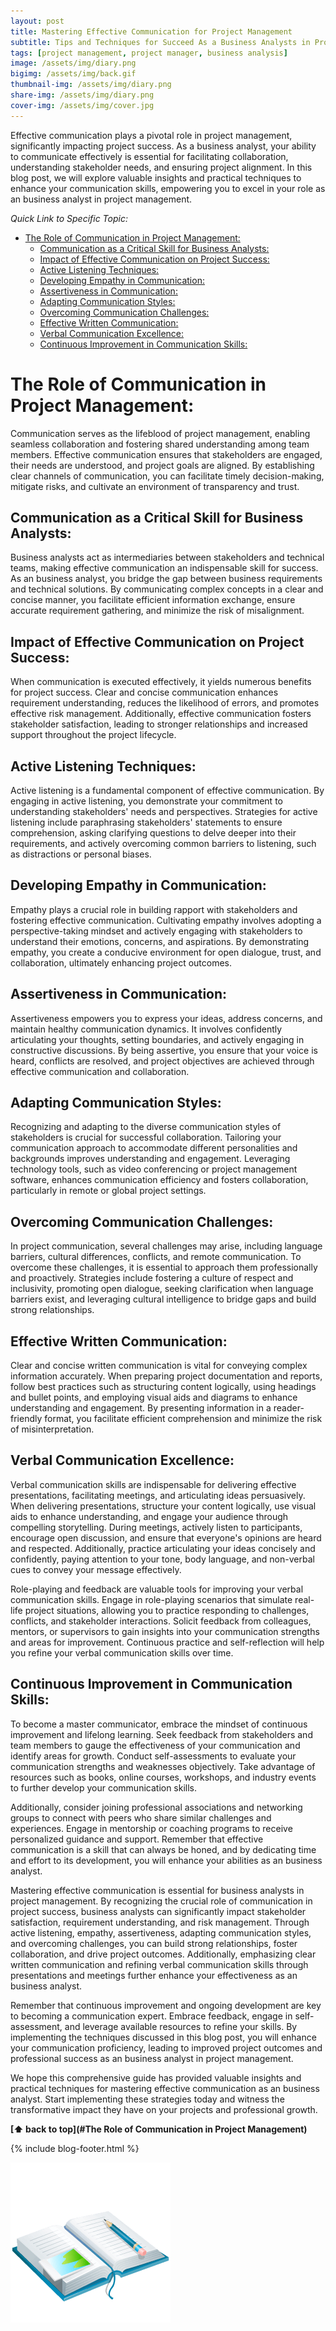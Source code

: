 ```yaml
---
layout: post
title: Mastering Effective Communication for Project Management
subtitle: Tips and Techniques for Succeed As a Business Analysts in Project Management
tags: [project management, project manager, business analysis]
image: /assets/img/diary.png
bigimg: /assets/img/back.gif
thumbnail-img: /assets/img/diary.png
share-img: /assets/img/diary.png
cover-img: /assets/img/cover.jpg
---
```


Effective communication plays a pivotal role in project management, significantly impacting project success. As a business analyst, your ability to communicate effectively is essential for facilitating collaboration, understanding stakeholder needs, and ensuring project alignment. In this blog post, we will explore valuable insights and practical techniques to enhance your communication skills, empowering you to excel in your role as an business analyst in project management.

_Quick Link to Specific Topic:_

- [The Role of Communication in Project Management:](#the-role-of-communication-in-project-management)
  - [Communication as a Critical Skill for Business Analysts:](#communication-as-a-critical-skill-for-business-analysts)
  - [Impact of Effective Communication on Project Success:](#impact-of-effective-communication-on-project-success)
  - [Active Listening Techniques:](#active-listening-techniques)
  - [Developing Empathy in Communication:](#developing-empathy-in-communication)
  - [Assertiveness in Communication:](#assertiveness-in-communication)
  - [Adapting Communication Styles:](#adapting-communication-styles)
  - [Overcoming Communication Challenges:](#overcoming-communication-challenges)
  - [Effective Written Communication:](#effective-written-communication)
  - [Verbal Communication Excellence:](#verbal-communication-excellence)
  - [Continuous Improvement in Communication Skills:](#continuous-improvement-in-communication-skills)

# The Role of Communication in Project Management:

Communication serves as the lifeblood of project management, enabling seamless collaboration and fostering shared understanding among team members. Effective communication ensures that stakeholders are engaged, their needs are understood, and project goals are aligned. By establishing clear channels of communication, you can facilitate timely decision-making, mitigate risks, and cultivate an environment of transparency and trust.

## Communication as a Critical Skill for Business Analysts:

Business analysts act as intermediaries between stakeholders and technical teams, making effective communication an indispensable skill for success. As an business analyst, you bridge the gap between business requirements and technical solutions. By communicating complex concepts in a clear and concise manner, you facilitate efficient information exchange, ensure accurate requirement gathering, and minimize the risk of misalignment.

## Impact of Effective Communication on Project Success:

When communication is executed effectively, it yields numerous benefits for project success. Clear and concise communication enhances requirement understanding, reduces the likelihood of errors, and promotes effective risk management. Additionally, effective communication fosters stakeholder satisfaction, leading to stronger relationships and increased support throughout the project lifecycle.

## Active Listening Techniques:

Active listening is a fundamental component of effective communication. By engaging in active listening, you demonstrate your commitment to understanding stakeholders' needs and perspectives. Strategies for active listening include paraphrasing stakeholders' statements to ensure comprehension, asking clarifying questions to delve deeper into their requirements, and actively overcoming common barriers to listening, such as distractions or personal biases.

## Developing Empathy in Communication:

Empathy plays a crucial role in building rapport with stakeholders and fostering effective communication. Cultivating empathy involves adopting a perspective-taking mindset and actively engaging with stakeholders to understand their emotions, concerns, and aspirations. By demonstrating empathy, you create a conducive environment for open dialogue, trust, and collaboration, ultimately enhancing project outcomes.

## Assertiveness in Communication:

Assertiveness empowers you to express your ideas, address concerns, and maintain healthy communication dynamics. It involves confidently articulating your thoughts, setting boundaries, and actively engaging in constructive discussions. By being assertive, you ensure that your voice is heard, conflicts are resolved, and project objectives are achieved through effective communication and collaboration.

## Adapting Communication Styles:

Recognizing and adapting to the diverse communication styles of stakeholders is crucial for successful collaboration. Tailoring your communication approach to accommodate different personalities and backgrounds improves understanding and engagement. Leveraging technology tools, such as video conferencing or project management software, enhances communication efficiency and fosters collaboration, particularly in remote or global project settings.

## Overcoming Communication Challenges:

In project communication, several challenges may arise, including language barriers, cultural differences, conflicts, and remote communication. To overcome these challenges, it is essential to approach them professionally and proactively. Strategies include fostering a culture of respect and inclusivity, promoting open dialogue, seeking clarification when language barriers exist, and leveraging cultural intelligence to bridge gaps and build strong relationships.

## Effective Written Communication:

Clear and concise written communication is vital for conveying complex information accurately. When preparing project documentation and reports, follow best practices such as structuring content logically, using headings and bullet points, and employing visual aids and diagrams to enhance understanding and engagement. By presenting information in a reader-friendly format, you facilitate efficient comprehension and minimize the risk of misinterpretation.

## Verbal Communication Excellence:

Verbal communication skills are indispensable for delivering effective presentations, facilitating meetings, and articulating ideas persuasively. When delivering presentations, structure your content logically, use visual aids to enhance understanding, and engage your audience through compelling storytelling. During meetings, actively listen to participants, encourage open discussion, and ensure that everyone's opinions are heard and respected. Additionally, practice articulating your ideas concisely and confidently, paying attention to your tone, body language, and non-verbal cues to convey your message effectively.

Role-playing and feedback are valuable tools for improving your verbal communication skills. Engage in role-playing scenarios that simulate real-life project situations, allowing you to practice responding to challenges, conflicts, and stakeholder interactions. Solicit feedback from colleagues, mentors, or supervisors to gain insights into your communication strengths and areas for improvement. Continuous practice and self-reflection will help you refine your verbal communication skills over time.

## Continuous Improvement in Communication Skills:

To become a master communicator, embrace the mindset of continuous improvement and lifelong learning. Seek feedback from stakeholders and team members to gauge the effectiveness of your communication and identify areas for growth. Conduct self-assessments to evaluate your communication strengths and weaknesses objectively. Take advantage of resources such as books, online courses, workshops, and industry events to further develop your communication skills.

Additionally, consider joining professional associations and networking groups to connect with peers who share similar challenges and experiences. Engage in mentorship or coaching programs to receive personalized guidance and support. Remember that effective communication is a skill that can always be honed, and by dedicating time and effort to its development, you will enhance your abilities as an business analyst.

Mastering effective communication is essential for business analysts in project management. By recognizing the crucial role of communication in project success, business analysts can significantly impact stakeholder satisfaction, requirement understanding, and risk management. Through active listening, empathy, assertiveness, adapting communication styles, and overcoming challenges, you can build strong relationships, foster collaboration, and drive project outcomes. Additionally, emphasizing clear written communication and refining verbal communication skills through presentations and meetings further enhance your effectiveness as an business analyst.

Remember that continuous improvement and ongoing development are key to becoming a communication expert. Embrace feedback, engage in self-assessment, and leverage available resources to refine your skills. By implementing the techniques discussed in this blog post, you will enhance your communication proficiency, leading to improved project outcomes and professional success as an business analyst in project management.

We hope this comprehensive guide has provided valuable insights and practical techniques for mastering effective communication as an business analyst. Start implementing these strategies today and witness the transformative impact they have on your projects and professional growth.

**[⬆ back to top](#The Role of Communication in Project Management)**

{% include blog-footer.html %}


![Diary](/assets/img/diary.png "Diary")

